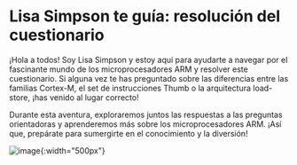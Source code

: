 # Lisa Simpson te guía: resolución del cuestionario

¡Hola a todos! Soy Lisa Simpson y estoy aquí para ayudarte a navegar por el fascinante mundo de los microprocesadores ARM y resolver este cuestionario. Si alguna vez te has preguntado sobre las diferencias entre las familias Cortex-M, el set de instrucciones Thumb o la arquitectura load-store, ¡has venido al lugar correcto!

Durante esta aventura, exploraremos juntos las respuestas a las preguntas orientadoras y aprenderemos más sobre los microprocesadores ARM. ¡Así que, prepárate para sumergirte en el conocimiento y la diversión!

![image](https://github.com/Kzamudioq/AdM_workspace/assets/138271936/2162ff14-54d6-4734-abef-2d290409e292){:width="500px"}


